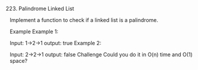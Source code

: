 223. Palindrome Linked List

Implement a function to check if a linked list is a palindrome.

Example
Example 1:

Input: 1->2->1
output: true
Example 2:

Input: 2->2->1
output: false
Challenge
Could you do it in O(n) time and O(1) space?

